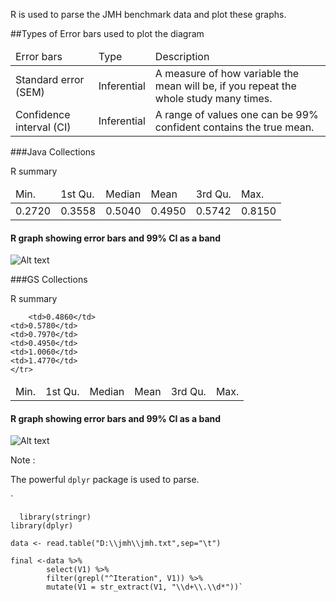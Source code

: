 R is used to parse the JMH benchmark data and plot these graphs.


##Types of Error bars used to plot the diagram

<table>
    <thead>
    <tr>
         <td>Error bars</td>
         <td>Type</td>
         <td>Description</td>
    </tr>
    </thead>
    <tr>
        <td>Standard error (SEM)</td>
        <td>Inferential</td>
        <td>A measure of how variable the mean will be, if you repeat the whole study many times.</td>
    </tr>
    <tr>
        <td>Confidence interval (CI)</td>
        <td>Inferential</td>
        <td>A range of values one can be 99% confident contains the true mean.</td>
    </tr>
</table>

###Java Collections

R summary

<table>
    <thead>
    <tr>
         <td>Min.</td>
         <td>1st Qu.</td>
         <td>Median</td>
         <td>Mean</td>
         <td>3rd Qu.</td>
         <td>Max.</td>
    </tr>
    </thead>
    <tr>
        <td> 0.2720</td>
    <td>0.3558</td>
    <td>0.5040</td>
    <td>0.4950</td>
    <td>0.5742</td>
    <td>0.8150</td>
    </tr>
</table>


#### R graph showing error bars and 99% CI as a band

![Alt text](ggplotjc.png)

###GS Collections

R summary

<table>
    <thead>
    <tr>
         <td>Min.</td>
         <td>1st Qu.</td>
         <td>Median</td>
         <td>Mean</td>
         <td>3rd Qu.</td>
         <td>Max.</td>
    </tr>
    </thead>
    <tr>

        <td>0.4860</td>
    <td>0.5780</td>
    <td>0.7970</td>
    <td>0.4950</td>
    <td>1.0060</td>
    <td>1.4770</td>
    </tr>
</table>

#### R graph showing error bars and 99% CI as a band


![Alt text](ggplotgc.png)

Note :

The powerful `dplyr` package is used to parse.

`

      library(stringr)
    library(dplyr)

    data <- read.table("D:\\jmh\\jmh.txt",sep="\t")

    final <-data %>%
    	    select(V1) %>%
    		filter(grepl("^Iteration", V1)) %>%  
            mutate(V1 = str_extract(V1, "\\d+\\.\\d*"))`
